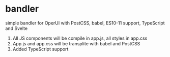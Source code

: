 # bandler
simple bandler for OperUI with PostCSS, babel, ES10-11 support, TypeScript and Svelte

1) All JS components will be compile in app.js, all styles in app.css
2) App.js and app.css will be transplite with babel and PostCSS
3) Added TypeScript support
